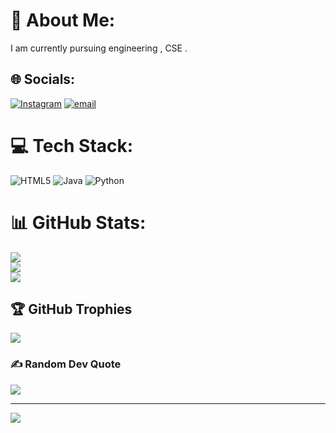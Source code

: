 # 💫 About Me:
I am currently pursuing engineering , CSE .


## 🌐 Socials:
[![Instagram](https://img.shields.io/badge/Instagram-%23E4405F.svg?logo=Instagram&logoColor=white)](https://instagram.com/mr._dheeraj.___) [![email](https://img.shields.io/badge/Email-D14836?logo=gmail&logoColor=white)](mailto:itzdheerajsingh@gmail.com) 

# 💻 Tech Stack:
![HTML5](https://img.shields.io/badge/html5-%23E34F26.svg?style=for-the-badge&logo=html5&logoColor=white) ![Java](https://img.shields.io/badge/java-%23ED8B00.svg?style=for-the-badge&logo=openjdk&logoColor=white) ![Python](https://img.shields.io/badge/python-3670A0?style=for-the-badge&logo=python&logoColor=ffdd54)
# 📊 GitHub Stats:
![](https://github-readme-stats.vercel.app/api?username=MrDheeraj1&theme=dark&hide_border=false&include_all_commits=false&count_private=false)<br/>
![](https://nirzak-streak-stats.vercel.app/?user=MrDheeraj1&theme=dark&hide_border=false)<br/>
![](https://github-readme-stats.vercel.app/api/top-langs/?username=MrDheeraj1&theme=dark&hide_border=false&include_all_commits=false&count_private=false&layout=compact)

## 🏆 GitHub Trophies
![](https://github-profile-trophy.vercel.app/?username=MrDheeraj1&theme=radical&no-frame=false&no-bg=true&margin-w=4)

### ✍️ Random Dev Quote
![](https://quotes-github-readme.vercel.app/api?type=horizontal&theme=radical)

---
[![](https://visitcount.itsvg.in/api?id=MrDheeraj1&icon=0&color=0)](https://visitcount.itsvg.in)

<!-- Proudly created with GPRM ( https://gprm.itsvg.in ) -->
